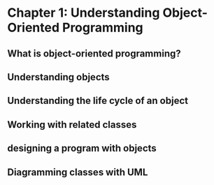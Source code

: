 # Chapter 1: Understanding Object-Oriented Programming

## What is object-oriented programming?

## Understanding objects

## Understanding the life cycle of an object

## Working with related classes

## designing a program with objects

## Diagramming classes with UML
